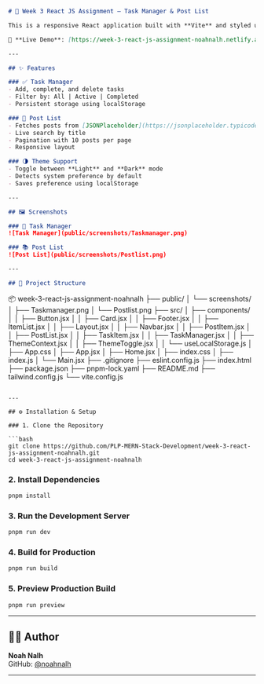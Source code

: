 ```md
# 🚀 Week 3 React JS Assignment – Task Manager & Post List

This is a responsive React application built with **Vite** and styled using **Tailwind CSS**. It features a fully functional **Task Manager**, a **Post List** fetched from an external API, and a **Dark/Light Mode** toggle with persistence.

🔗 **Live Demo**: [https://week-3-react-js-assignment-noahnalh.netlify.app](https://week-3-react-js-assignment-noahnalh.netlify.app)

---

## ✨ Features

### ✅ Task Manager
- Add, complete, and delete tasks
- Filter by: All | Active | Completed
- Persistent storage using localStorage

### 📰 Post List
- Fetches posts from [JSONPlaceholder](https://jsonplaceholder.typicode.com)
- Live search by title
- Pagination with 10 posts per page
- Responsive layout

### 🌗 Theme Support
- Toggle between **Light** and **Dark** mode
- Detects system preference by default
- Saves preference using localStorage

---

## 🖼 Screenshots

### 🧩 Task Manager  
![Task Manager](public/screenshots/Taskmanager.png)

### 📚 Post List  
![Post List](public/screenshots/Postlist.png)

---

## 📁 Project Structure

```
📦 week-3-react-js-assignment-noahnalh
├── public/
│   └── screenshots/
│       ├── Taskmanager.png
│       └── Postlist.png
├── src/
│   ├── components/
│   │   ├── Button.jsx
│   │   ├── Card.jsx
│   │   ├── Footer.jsx
│   │   ├── ItemList.jsx
│   │   ├── Layout.jsx
│   │   ├── Navbar.jsx
│   │   ├── PostItem.jsx
│   │   ├── PostList.jsx
│   │   ├── TaskItem.jsx
│   │   ├── TaskManager.jsx
│   │   ├── ThemeContext.jsx
│   │   ├── ThemeToggle.jsx
│   │   └── useLocalStorage.js
│   ├── App.css
│   ├── App.jsx
│   ├── Home.jsx
│   ├── index.css
│   ├── index.js
│   └── Main.jsx
├── .gitignore
├── eslint.config.js
├── index.html
├── package.json
├── pnpm-lock.yaml
├── README.md
├── tailwind.config.js
└── vite.config.js
```

---

## ⚙️ Installation & Setup

### 1. Clone the Repository

```bash
git clone https://github.com/PLP-MERN-Stack-Development/week-3-react-js-assignment-noahnalh.git
cd week-3-react-js-assignment-noahnalh
```

### 2. Install Dependencies

```bash
pnpm install
```

### 3. Run the Development Server

```bash
pnpm run dev
```

### 4. Build for Production

```bash
pnpm run build
```

### 5. Preview Production Build

```bash
pnpm run preview
```

---

## 🧑‍💻 Author

**Noah Nalh**  
GitHub: [@noahnalh](https://github.com/noahnalh)

---

